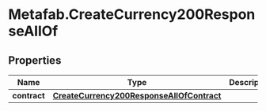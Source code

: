 # Metafab.CreateCurrency200ResponseAllOf

## Properties

Name | Type | Description | Notes
------------ | ------------- | ------------- | -------------
**contract** | [**CreateCurrency200ResponseAllOfContract**](CreateCurrency200ResponseAllOfContract.md) |  | [optional] 



